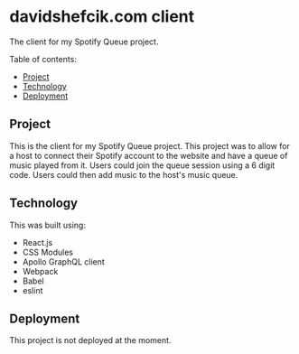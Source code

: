 # davidshefcik.com client

The client for my Spotify Queue project.

Table of contents:
- [Project](#Project)
- [Technology](#Technology)
- [Deployment](#Deployment)

## Project
This is the client for my Spotify Queue project. This project was to allow for a host to connect their Spotify account to the website and have a queue of music played from it. Users could join the queue session using a 6 digit code. Users could then add music to the host's music queue.

## Technology
This was built using:
- React.js
- CSS Modules
- Apollo GraphQL client
- Webpack
- Babel
- eslint

## Deployment
This project is not deployed at the moment.
